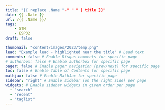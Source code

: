 ```yaml
---
title: "{{ replace .Name "-" " " | title }}"
date: {{ .Date }}
url: /{{ .Name }}/
tags:
    - STM
    - ESP32
draft: false

thumbnail: "content/images/2023/temp.png"
lead: "Example lead - highlighted near the title" # Lead text
comments: false # Enable Disqus comments for specific page
# authorbox: false # Enable authorbox for specific page
pager: false # Enable pager navigation (prev/next) for specific page
toc: false # Enable Table of Contents for specific page
mathjax: false # Enable MathJax for specific page
sidebar: "right" # Enable sidebar (on the right side) per page
widgets: # Enable sidebar widgets in given order per page
  - "search"
  - "recent"
  - "taglist"
---
```


